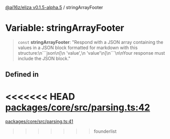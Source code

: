 [@ai16z/eliza v0.1.5-alpha.5](../index.md) / stringArrayFooter

# Variable: stringArrayFooter

> `const` **stringArrayFooter**: "Respond with a JSON array containing the values in a JSON block formatted for markdown with this structure:\n\`\`\`json\n\[\n  'value',\n  'value'\n\]\n\`\`\`\n\nYour response must include the JSON block."

## Defined in

<<<<<<< HEAD
[packages/core/src/parsing.ts:42](https://github.com/ai16z/eliza/blob/main/packages/core/src/parsing.ts#L42)
=======
[packages/core/src/parsing.ts:41](https://github.com/konstantine25b/eliza/blob/main/packages/core/src/parsing.ts#L41)
>>>>>>> founderlist

